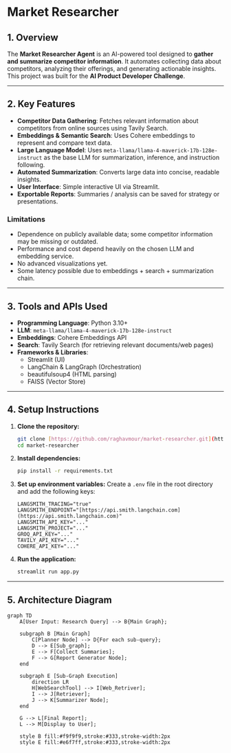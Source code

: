 # Market Researcher

## 1. Overview
The **Market Researcher Agent** is an AI-powered tool designed to **gather and summarize competitor information**. It automates collecting data about competitors, analyzing their offerings, and generating actionable insights. This project was built for the **AI Product Developer Challenge**.

---

## 2. Key Features
- **Competitor Data Gathering**: Fetches relevant information about competitors from online sources using Tavily Search.
- **Embeddings & Semantic Search**: Uses Cohere embeddings to represent and compare text data.
- **Large Language Model**: Uses `meta-llama/llama-4-maverick-17b-128e-instruct` as the base LLM for summarization, inference, and instruction following.
- **Automated Summarization**: Converts large data into concise, readable insights.
- **User Interface**: Simple interactive UI via Streamlit.
- **Exportable Reports**: Summaries / analysis can be saved for strategy or presentations.

### Limitations
- Dependence on publicly available data; some competitor information may be missing or outdated.
- Performance and cost depend heavily on the chosen LLM and embedding service.
- No advanced visualizations yet.
- Some latency possible due to embeddings + search + summarization chain.

---

## 3. Tools and APIs Used
- **Programming Language**: Python 3.10+
- **LLM**: `meta-llama/llama-4-maverick-17b-128e-instruct`
- **Embeddings**: Cohere Embeddings API
- **Search**: Tavily Search (for retrieving relevant documents/web pages)
- **Frameworks & Libraries**:
  - Streamlit (UI)
  - LangChain & LangGraph (Orchestration)
  - beautifulsoup4 (HTML parsing)
  - FAISS (Vector Store)

---

## 4. Setup Instructions

1.  **Clone the repository:**
    ```bash
    git clone [https://github.com/raghavmour/market-researcher.git](https://github.com/raghavmour/market-researcher.git)
    cd market-researcher
    ```

2.  **Install dependencies:**
    ```bash
    pip install -r requirements.txt
    ```

3.  **Set up environment variables:**
    Create a `.env` file in the root directory and add the following keys:
    ```
    LANGSMITH_TRACING="true"
    LANGSMITH_ENDPOINT="[https://api.smith.langchain.com](https://api.smith.langchain.com)"
    LANGSMITH_API_KEY="..."
    LANGSMITH_PROJECT="..."
    GROQ_API_KEY="..."
    TAVILY_API_KEY="..."
    COHERE_API_KEY="..."
    ```

4.  **Run the application:**
    ```bash
    streamlit run app.py
    ```

---

## 5. Architecture Diagram

```mermaid
graph TD
    A[User Input: Research Query] --> B{Main Graph};

    subgraph B [Main Graph]
        C[Planner Node] --> D{For each sub-query};
        D --> E[Sub_graph];
        E --> F[Collect Summaries];
        F --> G[Report Generator Node];
    end

    subgraph E [Sub-Graph Execution]
        direction LR
        H[WebSearchTool] --> I[Web_Retriver];
        I --> J[Retriever];
        J --> K[Summarizer Node];
    end

    G --> L[Final Report];
    L --> M[Display to User];

    style B fill:#f9f9f9,stroke:#333,stroke-width:2px
    style E fill:#e6f7ff,stroke:#333,stroke-width:2px
